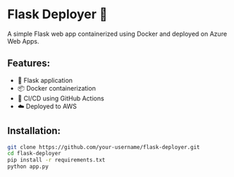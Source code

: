 # Flask Deployer 🚀
A simple Flask web app containerized using Docker and deployed on Azure Web Apps.

## Features:
- 🐍 Flask application
- 📦 Docker containerization
- 🔄 CI/CD using GitHub Actions
- ☁️ Deployed to AWS

## Installation:
```sh
git clone https://github.com/your-username/flask-deployer.git
cd flask-deployer
pip install -r requirements.txt
python app.py
